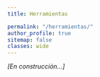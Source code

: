 ```yaml
---
title: Herramientas

permalink: "/herramientas/"
author_profile: true
sitemap: false
classes: wide
---
```


*[En construcción...]*